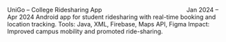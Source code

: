 UniGo – College Ridesharing App              Jan 2024 – Apr 2024
Android app for student ridesharing with real-time booking and location tracking.
Tools: Java, XML, Firebase, Maps API, Figma
Impact: Improved campus mobility and promoted ride-sharing.
